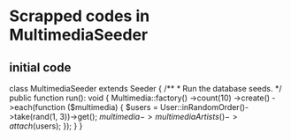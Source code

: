 # Scrapped codes in MultimediaSeeder

## initial code
class MultimediaSeeder extends Seeder
{
    /**
     * Run the database seeds.
     */
    public function run(): void
    {
        Multimedia::factory()
            ->count(10)
            ->create()
            ->each(function ($multimedia) {
                $users = User::inRandomOrder()->take(rand(1, 3))->get();
                $multimedia->multimediaArtists()->attach($users);
            });
    }
}